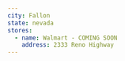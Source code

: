```yaml
---
city: Fallon
state: nevada
stores:
  - name: Walmart - COMING SOON
    address: 2333 Reno Highway
---
```

